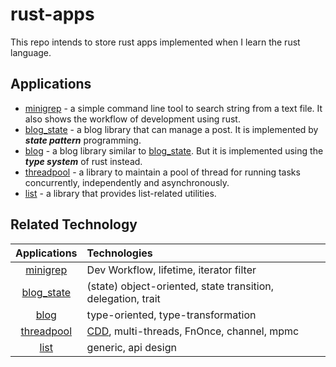 rust-apps
===

This repo intends to store rust apps implemented when I learn
the rust language.

Applications
---

* [minigrep](./minigrep) - a simple command line tool to search string
from a text file. It also shows the workflow of development using rust.
* [blog_state](./blog_state) - a blog library that can manage a post.
It is implemented by ***state pattern*** programming.
* [blog](./blog) - a blog library similar to [blog_state](./blog_state).
But it is implemented using the ***type system*** of rust instead.
* [threadpool](./threadpool) - a library to maintain a pool of thread
for running tasks concurrently, independently and asynchronously.
* [list](./list) - a library that provides list-related utilities.

Related Technology
---

| Applications | Technologies |
|:---:|:---|
|[minigrep](./minigrep)| Dev Workflow, lifetime, iterator filter |
|[blog_state](./blog_state)| (state) object-oriented, state transition, delegation, trait |
|[blog](./blog)| type-oriented, type-transformation|
|[threadpool](./threadpool) | [CDD][CDD], multi-threads, FnOnce, channel, mpmc |
|[list](./list) | generic, api design |

[CDD]: https://hzget.github.io/programming/basic/cdd.html
